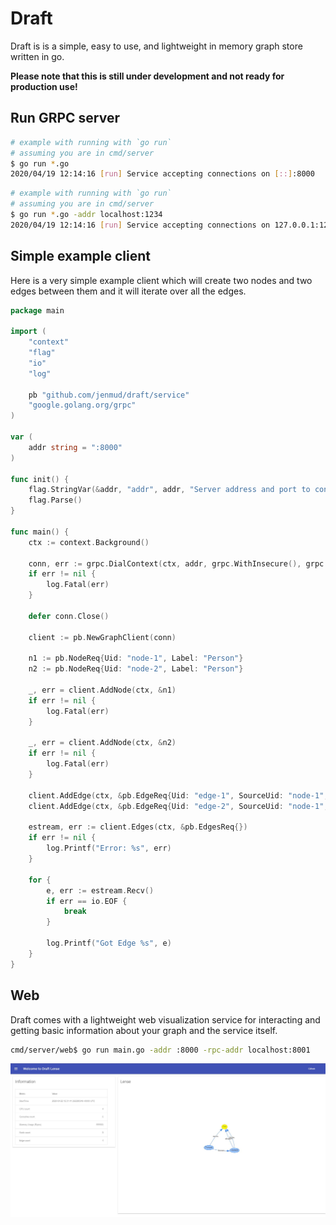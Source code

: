 # Draft

Draft is is a simple, easy to use, and lightweight in memory graph store written in go.

**Please note that this is still under development and not ready for production use!**

## Run GRPC server

```bash
# example with running with `go run`
# assuming you are in cmd/server
$ go run *.go
2020/04/19 12:14:16 [run] Service accepting connections on [::]:8000
```


```bash
# example with running with `go run`
# assuming you are in cmd/server
$ go run *.go -addr localhost:1234
2020/04/19 12:14:16 [run] Service accepting connections on 127.0.0.1:1234
```

## Simple example client

Here is a very simple example client which will create two nodes and two edges between them
and it will iterate over all the edges.

```go
package main

import (
	"context"
	"flag"
	"io"
	"log"

	pb "github.com/jenmud/draft/service"
	"google.golang.org/grpc"
)

var (
	addr string = ":8000"
)

func init() {
	flag.StringVar(&addr, "addr", addr, "Server address and port to connect to.")
	flag.Parse()
}

func main() {
	ctx := context.Background()

	conn, err := grpc.DialContext(ctx, addr, grpc.WithInsecure(), grpc.WithBlock())
	if err != nil {
		log.Fatal(err)
	}

	defer conn.Close()

	client := pb.NewGraphClient(conn)

	n1 := pb.NodeReq{Uid: "node-1", Label: "Person"}
	n2 := pb.NodeReq{Uid: "node-2", Label: "Person"}

	_, err = client.AddNode(ctx, &n1)
	if err != nil {
		log.Fatal(err)
	}

	_, err = client.AddNode(ctx, &n2)
	if err != nil {
		log.Fatal(err)
	}

	client.AddEdge(ctx, &pb.EdgeReq{Uid: "edge-1", SourceUid: "node-1", Label: "knows", TargetUid: "node-1"})
	client.AddEdge(ctx, &pb.EdgeReq{Uid: "edge-2", SourceUid: "node-1", Label: "likes", TargetUid: "node-2"})

	estream, err := client.Edges(ctx, &pb.EdgesReq{})
	if err != nil {
		log.Printf("Error: %s", err)
	}

	for {
		e, err := estream.Recv()
		if err == io.EOF {
			break
		}

		log.Printf("Got Edge %s", e)
	}
}
```

## Web

Draft comes with a lightweight web visualization service for interacting and getting basic information about your graph and the service itself.

```bash
cmd/server/web$ go run main.go -addr :8000 -rpc-addr localhost:8001
```

![Screenshot](DraftLense.JPG)
